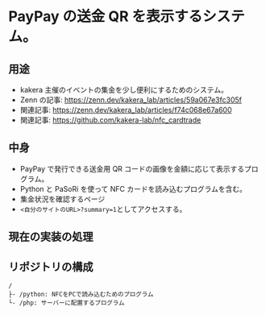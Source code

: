 # PayPay の送金 QR を表示するシステム。

## 用途

- kakera 主催のイベントの集金を少し便利にするためのシステム。
- Zenn の記事: https://zenn.dev/kakera_lab/articles/59a067e3fc305f
- 関連記事: https://zenn.dev/kakera_lab/articles/f74c068e67a600
- 関連記事: https://github.com/kakera-lab/nfc_cardtrade

## 中身

- PayPay で発行できる送金用 QR コードの画像を金額に応じて表示するプログラム。
- Python と PaSoRi を使って NFC カードを読み込むプログラムを含む。
- 集金状況を確認するページ
- `<自分のサイトのURL>?summary=1`としてアクセスする。

## 現在の実装の処理

## リポジトリの構成

```
/
├- /python: NFCをPCで読み込むためのプログラム
└- /php: サーバーに配置するプログラム
```
